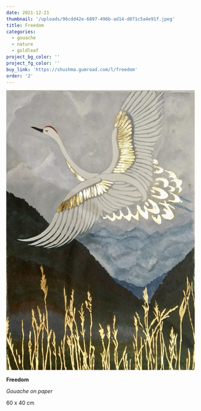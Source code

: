 ```yaml
---
date: 2021-12-21
thumbnail: '/uploads/96cdd42e-6897-496b-ad14-d071c5a4e91f.jpeg'
title: Freedom
categories:
  - gouache
  - nature
  - goldleaf
project_bg_color: ''
project_fg_color: ''
buy_link: 'https://shushma.gumroad.com/l/freedom'
order: '2'
---
```


![](/uploads/96cdd42e-6897-496b-ad14-d071c5a4e91f.jpeg)

**Freedom**

_Gouache on paper_

60 x 40 cm
